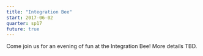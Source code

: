 ```yaml
---
title: "Integration Bee"
start: 2017-06-02
quarter: sp17
future: true
---
```


Come join us for an evening of fun at the Integration Bee! More
details TBD.
